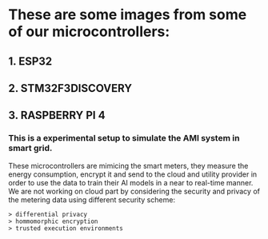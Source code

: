 # These are some images from some of our microcontrollers: 
  ## 1. ESP32
  ## 2. STM32F3DISCOVERY
  ## 3. RASPBERRY PI 4

### This is a experimental setup to simulate the AMI system in smart grid.
These microcontrollers are mimicing the smart meters, they measure the energy consumption, encrypt it and send to the cloud and utility provider in order to use the data to train their AI models in a near to real-time manner.
We are not working on cloud part by considering the security and privacy of the metering data using different security scheme:
    
    > differential privacy
    > hommomorphic encryption
    > trusted execution environments
    
